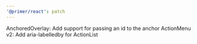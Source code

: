 ```yaml
---
'@primer/react': patch
---
```


AnchoredOverlay: Add support for passing an id to the anchor
ActionMenu v2: Add aria-labelledby for ActionList
